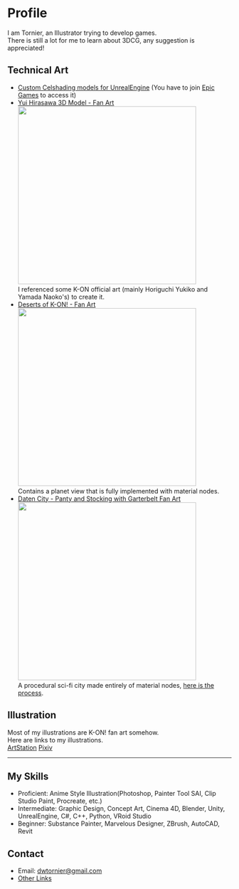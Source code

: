 
# Profile  

 
I am Tornier, an Illustrator trying to develop games.  
There is still a lot for me to learn about 3DCG, any suggestion is appreciated!  

## Technical Art  
- [Custom Celshading models for UnrealEngine](https://github.com/DWTornier/UnrealEngine) (You have to join [Epic Games](github.com/EpicGames) to access it)  
- [Yui Hirasawa 3D Model - Fan Art](https://www.artstation.com/artwork/a0YxyX)  
    <img src="./image/yui_demo.png" width="400" />  
    I referenced some K-ON official art (mainly Horiguchi Yukiko and Yamada Naoko's) to create it.
- [Deserts of K-ON! - Fan Art](https://www.artstation.com/artwork/rJW6Q2)  
    <img src="./image/dok_fanart.png" width="400" />  
    Contains a planet view that is fully implemented with material nodes.
- [Daten City - Panty and Stocking with Garterbelt Fan Art](https://www.artstation.com/artwork/Ny8LK1)  
    <img src="./image/psg_fanart.png" width="400" />  
    A procedural sci-fi city made entirely of material nodes, [here is the process](youtube.com/shorts/kjVNjXVwGIg).
## Illustration  
  Most of my illustrations are K-ON! fan art somehow.  
  Here are links to my illustrations.  
  [ArtStation](artstation.com/tornier)  [Pixiv](pixiv.me/tornier) 

-----
## My Skills
- Proficient: Anime Style Illustration(Photoshop, Painter Tool SAI, Clip Studio Paint, Procreate, etc.)
- Intermediate: Graphic Design, Concept Art, Cinema 4D, Blender, Unity, UnrealEngine, C#, C++, Python, VRoid Studio
- Beginner: Substance Painter, Marvelous Designer, ZBrush, AutoCAD, Revit
## Contact
- Email: dwtornier@gmail.com
- [Other Links](linktr.ee/tornier)
<!--
**DWTornier/DWTornier** is a ✨ _special_ ✨ repository because its `README.md` (this file) appears on your GitHub profile.

Here are some ideas to get you started:

- 🔭 I’m currently working on ...
- 🌱 I’m currently learning ...
- 👯 I’m looking to collaborate on ...
- 🤔 I’m looking for help with ...
- 💬 Ask me about ...
- 📫 How to reach me: ...
- 😄 Pronouns: ...
- ⚡ Fun fact: ...
-->
